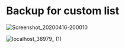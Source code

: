 # Backup for custom list

![Screenshot_20200416-200010](https://user-images.githubusercontent.com/51407211/79469178-77c49400-801d-11ea-97af-68ec8c4ea396.png)

![localhost_38979_ (1)](https://user-images.githubusercontent.com/51407211/80306650-2a48e380-87e2-11ea-9f65-936548561110.png)



